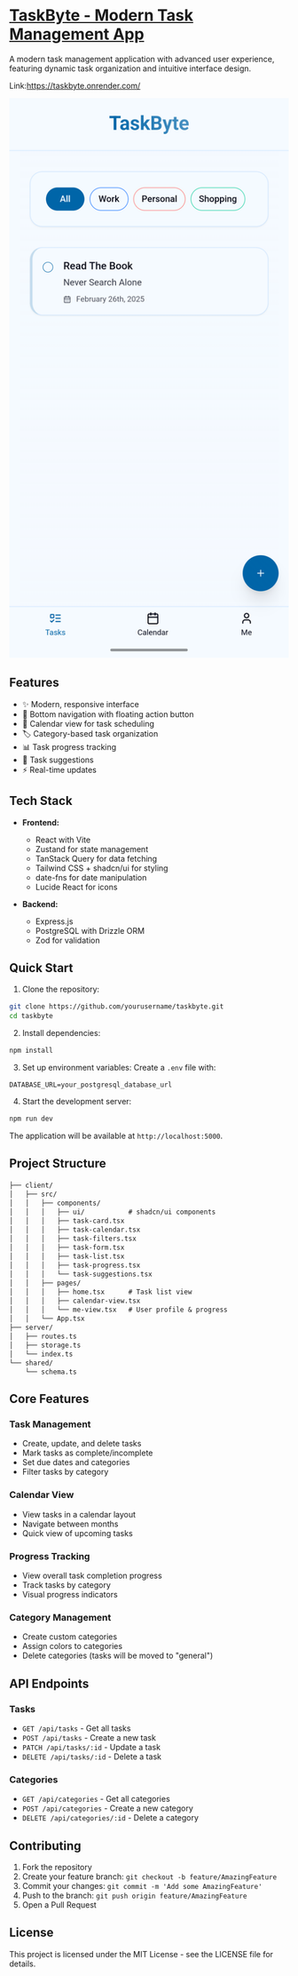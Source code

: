 # [TaskByte - Modern Task Management App](https://taskbyte.onrender.com)

A modern task management application with advanced user experience, featuring dynamic task organization and intuitive interface design.

Link:https://taskbyte.onrender.com/

![TaskByte Screenshot](./attached_assets/Screenshot_20250223-224134.Chrome.png)

## Features

- ✨ Modern, responsive interface
- 📱 Bottom navigation with floating action button
- 📅 Calendar view for task scheduling
- 🏷️ Category-based task organization
- 📊 Task progress tracking
- 🎯 Task suggestions
- ⚡ Real-time updates

## Tech Stack

- **Frontend:**
  - React with Vite
  - Zustand for state management
  - TanStack Query for data fetching
  - Tailwind CSS + shadcn/ui for styling
  - date-fns for date manipulation
  - Lucide React for icons

- **Backend:**
  - Express.js
  - PostgreSQL with Drizzle ORM
  - Zod for validation

## Quick Start

1. Clone the repository:
```bash
git clone https://github.com/yourusername/taskbyte.git
cd taskbyte
```

2. Install dependencies:
```bash
npm install
```

3. Set up environment variables:
Create a `.env` file with:
```
DATABASE_URL=your_postgresql_database_url
```

4. Start the development server:
```bash
npm run dev
```

The application will be available at `http://localhost:5000`.

## Project Structure

```
├── client/
│   ├── src/
│   │   ├── components/
│   │   │   ├── ui/           # shadcn/ui components
│   │   │   ├── task-card.tsx
│   │   │   ├── task-calendar.tsx
│   │   │   ├── task-filters.tsx
│   │   │   ├── task-form.tsx
│   │   │   ├── task-list.tsx
│   │   │   ├── task-progress.tsx
│   │   │   └── task-suggestions.tsx
│   │   ├── pages/
│   │   │   ├── home.tsx      # Task list view
│   │   │   ├── calendar-view.tsx
│   │   │   └── me-view.tsx   # User profile & progress
│   │   └── App.tsx
├── server/
│   ├── routes.ts
│   ├── storage.ts
│   └── index.ts
└── shared/
    └── schema.ts
```

## Core Features

### Task Management
- Create, update, and delete tasks
- Mark tasks as complete/incomplete
- Set due dates and categories
- Filter tasks by category

### Calendar View
- View tasks in a calendar layout
- Navigate between months
- Quick view of upcoming tasks

### Progress Tracking
- View overall task completion progress
- Track tasks by category
- Visual progress indicators

### Category Management
- Create custom categories
- Assign colors to categories
- Delete categories (tasks will be moved to "general")

## API Endpoints

### Tasks
- `GET /api/tasks` - Get all tasks
- `POST /api/tasks` - Create a new task
- `PATCH /api/tasks/:id` - Update a task
- `DELETE /api/tasks/:id` - Delete a task

### Categories
- `GET /api/categories` - Get all categories
- `POST /api/categories` - Create a new category
- `DELETE /api/categories/:id` - Delete a category

## Contributing

1. Fork the repository
2. Create your feature branch: `git checkout -b feature/AmazingFeature`
3. Commit your changes: `git commit -m 'Add some AmazingFeature'`
4. Push to the branch: `git push origin feature/AmazingFeature`
5. Open a Pull Request

## License

This project is licensed under the MIT License - see the LICENSE file for details.
